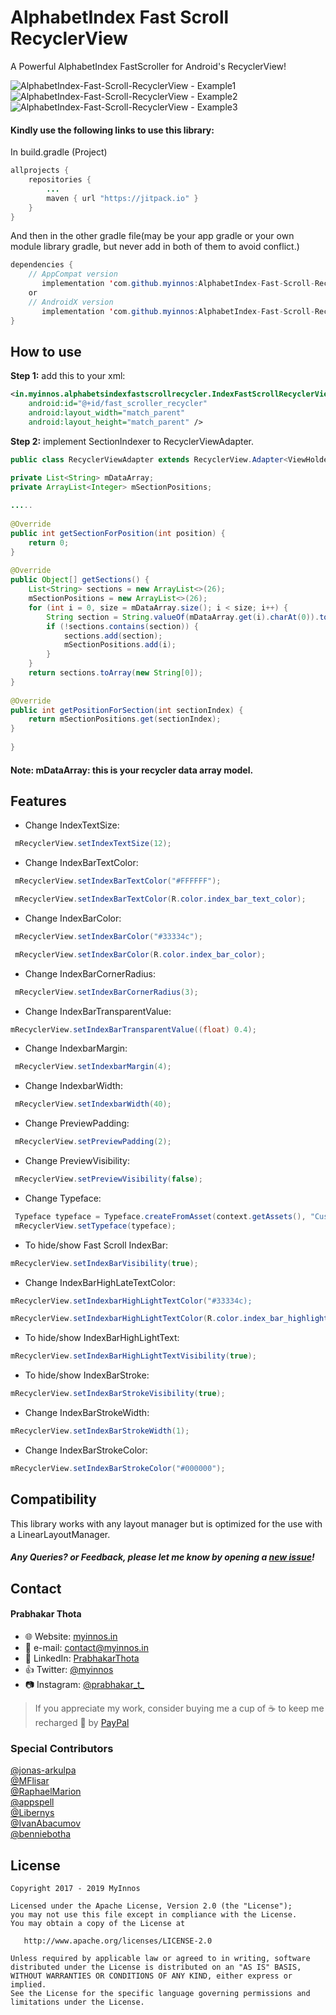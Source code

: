 # AlphabetIndex Fast Scroll RecyclerView
A Powerful AlphabetIndex FastScroller for Android's RecyclerView!

 ![AlphabetIndex-Fast-Scroll-RecyclerView - Example1](https://raw.githubusercontent.com/myinnos/AlphabetIndex-Fast-Scroll-RecyclerView/0d6c4f2f0b9f3b573a4f2abf2c87b62237081286/images-gif/AlphabetIndex-Fast-Scroll-RecyclerView_1.gif)
 `` `` `` `` `` `` `` ``
  ![AlphabetIndex-Fast-Scroll-RecyclerView - Example2](https://raw.githubusercontent.com/myinnos/AlphabetIndex-Fast-Scroll-RecyclerView/0d6c4f2f0b9f3b573a4f2abf2c87b62237081286/images-gif/AlphabetIndex-Fast-Scroll-RecyclerView_2.gif)
  `` `` `` `` `` `` `` ``
  ![AlphabetIndex-Fast-Scroll-RecyclerView - Example3](https://raw.githubusercontent.com/myinnos/AlphabetIndex-Fast-Scroll-RecyclerView/master/images-gif/AlphabetIndex-Fast-Scroll-RecyclerView_3.gif)
  
#### Kindly use the following links to use this library:

In build.gradle (Project)
```java
allprojects {
    repositories {
        ...
        maven { url "https://jitpack.io" }
    }
}
```
And then in the other gradle file(may be your app gradle or your own module library gradle, but never add in both of them to avoid conflict.)
```java
dependencies {
    // AppCompat version
       implementation 'com.github.myinnos:AlphabetIndex-Fast-Scroll-RecyclerView:1.0.92'
	or
    // AndroidX version
       implementation 'com.github.myinnos:AlphabetIndex-Fast-Scroll-RecyclerView:1.0.95'
}
```          
How to use
-----
**Step 1:** add this to your xml:
```xml
<in.myinnos.alphabetsindexfastscrollrecycler.IndexFastScrollRecyclerView
    android:id="@+id/fast_scroller_recycler"
    android:layout_width="match_parent"
    android:layout_height="match_parent" />
```
**Step 2:** implement SectionIndexer to RecyclerViewAdapter.
```java
public class RecyclerViewAdapter extends RecyclerView.Adapter<ViewHolder> implements SectionIndexer {

private List<String> mDataArray;
private ArrayList<Integer> mSectionPositions;
    
.....
    
@Override
public int getSectionForPosition(int position) {
    return 0;
}
 
@Override
public Object[] getSections() {
    List<String> sections = new ArrayList<>(26);
    mSectionPositions = new ArrayList<>(26);
    for (int i = 0, size = mDataArray.size(); i < size; i++) {
        String section = String.valueOf(mDataArray.get(i).charAt(0)).toUpperCase();
        if (!sections.contains(section)) {
            sections.add(section);
            mSectionPositions.add(i);
        }
    }
    return sections.toArray(new String[0]);
}
 
@Override
public int getPositionForSection(int sectionIndex) {
    return mSectionPositions.get(sectionIndex);
}
    
}
```
#### Note: mDataArray: this is your recycler data array model.

Features
-----
- Change IndexTextSize:
```java
 mRecyclerView.setIndexTextSize(12);
```
- Change IndexBarTextColor:
```java
 mRecyclerView.setIndexBarTextColor("#FFFFFF");

 mRecyclerView.setIndexBarTextColor(R.color.index_bar_text_color);
```
- Change IndexBarColor:
```java
 mRecyclerView.setIndexBarColor("#33334c");

 mRecyclerView.setIndexBarColor(R.color.index_bar_color);
```
- Change IndexBarCornerRadius:
```java
 mRecyclerView.setIndexBarCornerRadius(3);
```
- Change IndexBarTransparentValue:
```java
mRecyclerView.setIndexBarTransparentValue((float) 0.4);
```
- Change IndexbarMargin:
```java
 mRecyclerView.setIndexbarMargin(4);
```
- Change IndexbarWidth:
```java
 mRecyclerView.setIndexbarWidth(40);
```
- Change PreviewPadding:
```java
 mRecyclerView.setPreviewPadding(2);
```
- Change PreviewVisibility:
```java
 mRecyclerView.setPreviewVisibility(false);
```
- Change Typeface:
```java
 Typeface typeface = Typeface.createFromAsset(context.getAssets(), "Custom-Font.ttf");
 mRecyclerView.setTypeface(typeface);
```
- To hide/show Fast Scroll IndexBar:
```java
mRecyclerView.setIndexBarVisibility(true);
```
- Change IndexBarHighLateTextColor:
```java
mRecyclerView.setIndexbarHighLightTextColor("#33334c);

mRecyclerView.setIndexbarHighLightTextColor(R.color.index_bar_highlight_text_color);
```
- To hide/show IndexBarHighLightText:
```java
mRecyclerView.setIndexBarHighLightTextVisibility(true);
```
- To hide/show IndexBarStroke:
```java
mRecyclerView.setIndexBarStrokeVisibility(true);
```
- Change IndexBarStrokeWidth:
```java
mRecyclerView.setIndexBarStrokeWidth(1);
```
- Change IndexBarStrokeColor:
```java
mRecyclerView.setIndexBarStrokeColor("#000000");
```

Compatibility
-----
This library works with any layout manager but is optimized for the use with a LinearLayoutManager.

##### Any Queries? or Feedback, please let me know by opening a [new issue](https://github.com/myinnos/AlphabetIndex-Fast-Scroll-RecyclerView/issues/new)!

## Contact
#### Prabhakar Thota
* :globe_with_meridians: Website: [myinnos.in](http://www.myinnos.in "Prabhakar Thota")
* :email: e-mail: contact@myinnos.in
* :mag_right: LinkedIn: [PrabhakarThota](https://www.linkedin.com/in/prabhakarthota "Prabhakar Thota on LinkedIn")
* :thumbsup: Twitter: [@myinnos](https://twitter.com/myinnos "Prabhakar Thota on twitter")   
* :camera: Instagram: [@prabhakar_t_](https://www.instagram.com/prabhakar_t_/ "Prabhakar Thota on Instagram")   

> If you appreciate my work, consider buying me a cup of :coffee: to keep me recharged :metal: by [PayPal](https://www.paypal.me/fansfolio)

### Special Contributors
[@jonas-arkulpa](https://github.com/jonas-arkulpa "jonas-arkulpa")   
[@MFlisar](https://github.com/MFlisar "MFlisar")   
[@RaphaelMarion](https://github.com/RaphaelMarion "RaphaelMarion")   
[@appspell](https://github.com/appspell "appspell")   
[@Libernys](https://github.com/Libernys "Libernys")   
[@IvanAbacumov](https://github.com/IvanAbacumov "IvanAbacumov")   
[@benniebotha](https://github.com/benniebotha "benniebotha")   

License
-------

    Copyright 2017 - 2019 MyInnos

    Licensed under the Apache License, Version 2.0 (the "License");
    you may not use this file except in compliance with the License.
    You may obtain a copy of the License at

       http://www.apache.org/licenses/LICENSE-2.0

    Unless required by applicable law or agreed to in writing, software
    distributed under the License is distributed on an "AS IS" BASIS,
    WITHOUT WARRANTIES OR CONDITIONS OF ANY KIND, either express or implied.
    See the License for the specific language governing permissions and
    limitations under the License.
